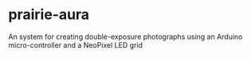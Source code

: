 # prairie-aura
An system for creating double-exposure photographs using an Arduino micro-controller and a NeoPixel LED grid
